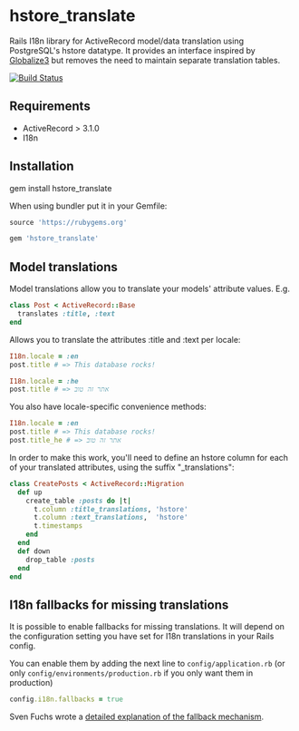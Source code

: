 # hstore_translate

Rails I18n library for ActiveRecord model/data translation using PostgreSQL's 
hstore datatype. It provides an interface inspired by 
[Globalize3](https://github.com/svenfuchs/globalize3) but removes the need to 
maintain separate translation tables.

[![Build Status](https://api.travis-ci.org/robworley/hstore_translate.png)](https://api.travis-ci.org/robworley/hstore_translate.png)

## Requirements

* ActiveRecord > 3.1.0
* I18n

## Installation

gem install hstore_translate

When using bundler put it in your Gemfile:

```ruby
source 'https://rubygems.org'

gem 'hstore_translate'
```

## Model translations

Model translations allow you to translate your models' attribute values. E.g.

```ruby
class Post < ActiveRecord::Base
  translates :title, :text
end
```

Allows you to translate the attributes :title and :text per locale:

```ruby
I18n.locale = :en
post.title # => This database rocks!

I18n.locale = :he
post.title # => אתר זה טוב
```

You also have locale-specific convenience methods:

```ruby
I18n.locale = :en
post.title # => This database rocks!
post.title_he # => אתר זה טוב
```

In order to make this work, you'll need to define an hstore column for each of
your translated attributes, using the suffix "_translations":

```ruby
class CreatePosts < ActiveRecord::Migration
  def up
    create_table :posts do |t|
      t.column :title_translations, 'hstore'
      t.column :text_translations,  'hstore'
      t.timestamps
    end
  end
  def down
    drop_table :posts
  end
end
```

## I18n fallbacks for missing translations

It is possible to enable fallbacks for missing translations. It will depend
on the configuration setting you have set for I18n translations in your Rails
config.

You can enable them by adding the next line to `config/application.rb` (or
only `config/environments/production.rb` if you only want them in production)

```ruby
config.i18n.fallbacks = true
```

Sven Fuchs wrote a [detailed explanation of the fallback
mechanism](https://github.com/svenfuchs/i18n/wiki/Fallbacks).
